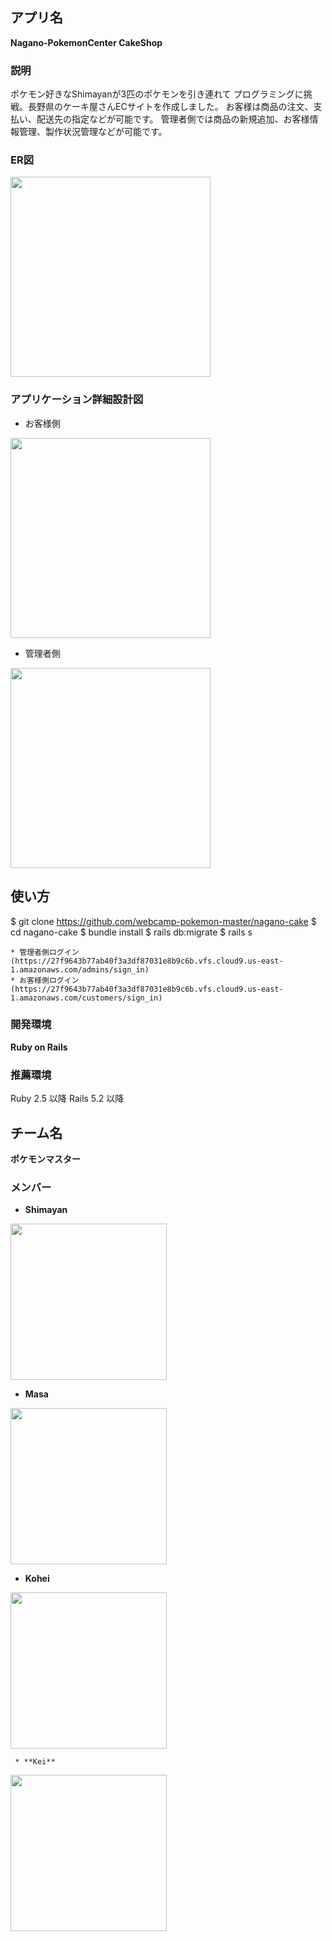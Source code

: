 ## アプリ名
**Nagano-PokemonCenter CakeShop**

### 説明
ポケモン好きなShimayanが3匹のポケモンを引き連れて
プログラミングに挑戦。長野県のケーキ屋さんECサイトを作成しました。
お客様は商品の注文、支払い、配送先の指定などが可能です。
管理者側では商品の新規追加、お客様情報管理、製作状況管理などが可能です。

### ER図
<img src="https://user-images.githubusercontent.com/79110505/116027710-8e6de400-a690-11eb-8dc1-7d6aeee5a30c.png" width="320">

### アプリケーション詳細設計図
* お客様側

<img src="https://user-images.githubusercontent.com/79110505/116029052-6cc22c00-a693-11eb-8da6-b30debbcdef2.PNG" width="320">

* 管理者側

<img src="https://user-images.githubusercontent.com/79110505/116039303-89fff600-a6a5-11eb-99f2-70054b16dfdd.PNG" width="320">

## 使い方

 $ git clone https://github.com/webcamp-pokemon-master/nagano-cake
	$ cd nagano-cake
	$ bundle install
	$ rails db:migrate
	$ rails s

	* 管理者側ログイン(https://27f9643b77ab40f3a3df87031e8b9c6b.vfs.cloud9.us-east-1.amazonaws.com/admins/sign_in)
	* お客様側ログイン(https://27f9643b77ab40f3a3df87031e8b9c6b.vfs.cloud9.us-east-1.amazonaws.com/customers/sign_in)


 ### 開発環境
   **Ruby on Rails**

 ### 推薦環境
   Ruby 2.5 以降 Rails 5.2 以降


  ## チーム名
  **ポケモンマスター**

  ### メンバー
  * **Shimayan**

<img src="https://user-images.githubusercontent.com/79110505/116030829-6afa6780-a697-11eb-8511-69e087ec38aa.png" width="250">

  * **Masa**

<img src="https://user-images.githubusercontent.com/79110505/116030874-85344580-a697-11eb-9aa0-b4ff0b7a5a59.jpg" width="250">


  * **Kohei**

<img src="https://user-images.githubusercontent.com/79110505/116030978-c0367900-a697-11eb-86fd-504898d147d5.png" width="250">


	 * **Kei**

<img src="https://user-images.githubusercontent.com/79110505/116030848-76e62980-a697-11eb-88cc-52a569848742.jpg" width="250">